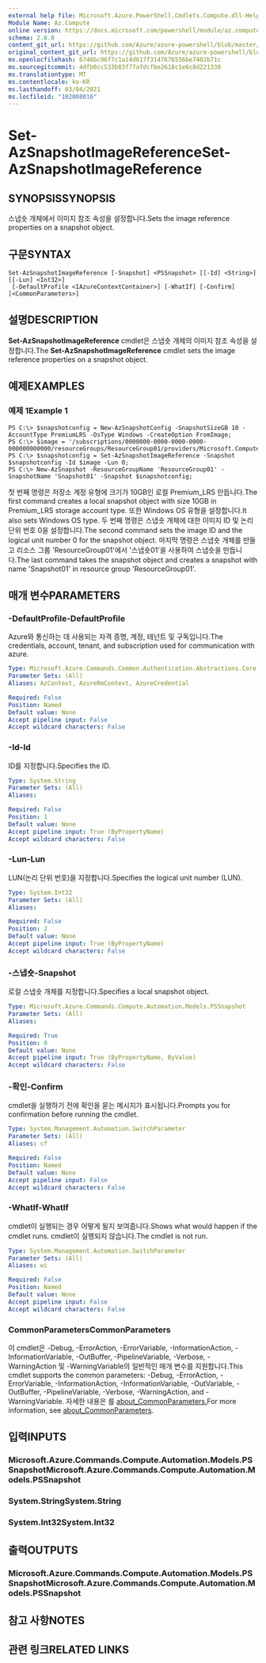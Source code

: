 ```yaml
---
external help file: Microsoft.Azure.PowerShell.Cmdlets.Compute.dll-Help.xml
Module Name: Az.Compute
online version: https://docs.microsoft.com/powershell/module/az.compute/set-azsnapshotimagereference
schema: 2.0.0
content_git_url: https://github.com/Azure/azure-powershell/blob/master/src/Compute/Compute/help/Set-AzSnapshotImageReference.md
original_content_git_url: https://github.com/Azure/azure-powershell/blob/master/src/Compute/Compute/help/Set-AzSnapshotImageReference.md
ms.openlocfilehash: 6746bc96f7c1a14d617f3147676556be7402b71c
ms.sourcegitcommit: 4dfb0cc533b83f77afdcfbe2618c1e6c8d221330
ms.translationtype: MT
ms.contentlocale: ko-KR
ms.lasthandoff: 03/04/2021
ms.locfileid: "102008016"
---
```

# <span data-ttu-id="aa20c-101">Set-AzSnapshotImageReference</span><span class="sxs-lookup"><span data-stu-id="aa20c-101">Set-AzSnapshotImageReference</span></span>

## <span data-ttu-id="aa20c-102">SYNOPSIS</span><span class="sxs-lookup"><span data-stu-id="aa20c-102">SYNOPSIS</span></span>
<span data-ttu-id="aa20c-103">스냅숏 개체에서 이미지 참조 속성을 설정합니다.</span><span class="sxs-lookup"><span data-stu-id="aa20c-103">Sets the image reference properties on a snapshot object.</span></span>

## <span data-ttu-id="aa20c-104">구문</span><span class="sxs-lookup"><span data-stu-id="aa20c-104">SYNTAX</span></span>

```
Set-AzSnapshotImageReference [-Snapshot] <PSSnapshot> [[-Id] <String>] [[-Lun] <Int32>]
 [-DefaultProfile <IAzureContextContainer>] [-WhatIf] [-Confirm] [<CommonParameters>]
```

## <span data-ttu-id="aa20c-105">설명</span><span class="sxs-lookup"><span data-stu-id="aa20c-105">DESCRIPTION</span></span>
<span data-ttu-id="aa20c-106">**Set-AzSnapshotImageReference** cmdlet은 스냅숏 개체의 이미지 참조 속성을 설정합니다.</span><span class="sxs-lookup"><span data-stu-id="aa20c-106">The **Set-AzSnapshotImageReference** cmdlet sets the image reference properties on a snapshot object.</span></span>

## <span data-ttu-id="aa20c-107">예제</span><span class="sxs-lookup"><span data-stu-id="aa20c-107">EXAMPLES</span></span>

### <span data-ttu-id="aa20c-108">예제 1</span><span class="sxs-lookup"><span data-stu-id="aa20c-108">Example 1</span></span>
```
PS C:\> $snapshotconfig = New-AzSnapshotConfig -SnapshotSizeGB 10 -AccountType PremiumLRS -OsType Windows -CreateOption FromImage;
PS C:\> $image = '/subscriptions/0000000-0000-0000-0000-000000000000/resourceGroups/ResourceGroup01/providers/Microsoft.Compute/images/TestImage123';        
PS C:\> $snapshotconfig = Set-AzSnapshotImageReference -Snapshot $snapshotconfig -Id $image -Lun 0;
PS C:\> New-AzSnapshot -ResourceGroupName 'ResourceGroup01' -SnapshotName 'Snapshot01' -Snapshot $snapshotconfig;
```

<span data-ttu-id="aa20c-109">첫 번째 명령은 저장소 계정 유형에 크기가 10GB인 로컬 Premium_LRS 만듭니다.</span><span class="sxs-lookup"><span data-stu-id="aa20c-109">The first command creates a local snapshot object with size 10GB in Premium_LRS storage account type.</span></span>  <span data-ttu-id="aa20c-110">또한 Windows OS 유형을 설정합니다.</span><span class="sxs-lookup"><span data-stu-id="aa20c-110">It also sets Windows OS type.</span></span>
<span data-ttu-id="aa20c-111">두 번째 명령은 스냅숏 개체에 대한 이미지 ID 및 논리 단위 번호 0을 설정합니다.</span><span class="sxs-lookup"><span data-stu-id="aa20c-111">The second command sets the image ID and the logical unit number 0 for the snapshot object.</span></span>
<span data-ttu-id="aa20c-112">마지막 명령은 스냅숏 개체를 만들고 리소스 그룹 'ResourceGroup01'에서 '스냅숏01'을 사용하여 스냅숏을 만듭니다.</span><span class="sxs-lookup"><span data-stu-id="aa20c-112">The last command takes the snapshot object and creates a snapshot with name 'Snapshot01' in resource group 'ResourceGroup01'.</span></span>

## <span data-ttu-id="aa20c-113">매개 변수</span><span class="sxs-lookup"><span data-stu-id="aa20c-113">PARAMETERS</span></span>

### <span data-ttu-id="aa20c-114">-DefaultProfile</span><span class="sxs-lookup"><span data-stu-id="aa20c-114">-DefaultProfile</span></span>
<span data-ttu-id="aa20c-115">Azure와 통신하는 데 사용되는 자격 증명, 계정, 테넌트 및 구독입니다.</span><span class="sxs-lookup"><span data-stu-id="aa20c-115">The credentials, account, tenant, and subscription used for communication with azure.</span></span>

```yaml
Type: Microsoft.Azure.Commands.Common.Authentication.Abstractions.Core.IAzureContextContainer
Parameter Sets: (All)
Aliases: AzContext, AzureRmContext, AzureCredential

Required: False
Position: Named
Default value: None
Accept pipeline input: False
Accept wildcard characters: False
```

### <span data-ttu-id="aa20c-116">-Id</span><span class="sxs-lookup"><span data-stu-id="aa20c-116">-Id</span></span>
<span data-ttu-id="aa20c-117">ID를 지정합니다.</span><span class="sxs-lookup"><span data-stu-id="aa20c-117">Specifies the ID.</span></span>

```yaml
Type: System.String
Parameter Sets: (All)
Aliases:

Required: False
Position: 1
Default value: None
Accept pipeline input: True (ByPropertyName)
Accept wildcard characters: False
```

### <span data-ttu-id="aa20c-118">-Lun</span><span class="sxs-lookup"><span data-stu-id="aa20c-118">-Lun</span></span>
<span data-ttu-id="aa20c-119">LUN(논리 단위 번호)을 지정합니다.</span><span class="sxs-lookup"><span data-stu-id="aa20c-119">Specifies the logical unit number (LUN).</span></span>

```yaml
Type: System.Int32
Parameter Sets: (All)
Aliases:

Required: False
Position: 2
Default value: None
Accept pipeline input: True (ByPropertyName)
Accept wildcard characters: False
```

### <span data-ttu-id="aa20c-120">-스냅숏</span><span class="sxs-lookup"><span data-stu-id="aa20c-120">-Snapshot</span></span>
<span data-ttu-id="aa20c-121">로컬 스냅숏 개체를 지정합니다.</span><span class="sxs-lookup"><span data-stu-id="aa20c-121">Specifies a local snapshot object.</span></span>

```yaml
Type: Microsoft.Azure.Commands.Compute.Automation.Models.PSSnapshot
Parameter Sets: (All)
Aliases:

Required: True
Position: 0
Default value: None
Accept pipeline input: True (ByPropertyName, ByValue)
Accept wildcard characters: False
```

### <span data-ttu-id="aa20c-122">-확인</span><span class="sxs-lookup"><span data-stu-id="aa20c-122">-Confirm</span></span>
<span data-ttu-id="aa20c-123">cmdlet을 실행하기 전에 확인을 묻는 메시지가 표시됩니다.</span><span class="sxs-lookup"><span data-stu-id="aa20c-123">Prompts you for confirmation before running the cmdlet.</span></span>

```yaml
Type: System.Management.Automation.SwitchParameter
Parameter Sets: (All)
Aliases: cf

Required: False
Position: Named
Default value: None
Accept pipeline input: False
Accept wildcard characters: False
```

### <span data-ttu-id="aa20c-124">-WhatIf</span><span class="sxs-lookup"><span data-stu-id="aa20c-124">-WhatIf</span></span>
<span data-ttu-id="aa20c-125">cmdlet이 실행되는 경우 어떻게 될지 보여줍니다.</span><span class="sxs-lookup"><span data-stu-id="aa20c-125">Shows what would happen if the cmdlet runs.</span></span> <span data-ttu-id="aa20c-126">cmdlet이 실행되지 않습니다.</span><span class="sxs-lookup"><span data-stu-id="aa20c-126">The cmdlet is not run.</span></span>

```yaml
Type: System.Management.Automation.SwitchParameter
Parameter Sets: (All)
Aliases: wi

Required: False
Position: Named
Default value: None
Accept pipeline input: False
Accept wildcard characters: False
```

### <span data-ttu-id="aa20c-127">CommonParameters</span><span class="sxs-lookup"><span data-stu-id="aa20c-127">CommonParameters</span></span>
<span data-ttu-id="aa20c-128">이 cmdlet은 -Debug, -ErrorAction, -ErrorVariable, -InformationAction, -InformationVariable, -OutBuffer, -PipelineVariable, -Verbose, -WarningAction 및 -WarningVariable의 일반적인 매개 변수를 지원합니다.</span><span class="sxs-lookup"><span data-stu-id="aa20c-128">This cmdlet supports the common parameters: -Debug, -ErrorAction, -ErrorVariable, -InformationAction, -InformationVariable, -OutVariable, -OutBuffer, -PipelineVariable, -Verbose, -WarningAction, and -WarningVariable.</span></span> <span data-ttu-id="aa20c-129">자세한 내용은 를 [about_CommonParameters.](http://go.microsoft.com/fwlink/?LinkID=113216)</span><span class="sxs-lookup"><span data-stu-id="aa20c-129">For more information, see [about_CommonParameters](http://go.microsoft.com/fwlink/?LinkID=113216).</span></span>

## <span data-ttu-id="aa20c-130">입력</span><span class="sxs-lookup"><span data-stu-id="aa20c-130">INPUTS</span></span>

### <span data-ttu-id="aa20c-131">Microsoft.Azure.Commands.Compute.Automation.Models.PSSnapshot</span><span class="sxs-lookup"><span data-stu-id="aa20c-131">Microsoft.Azure.Commands.Compute.Automation.Models.PSSnapshot</span></span>

### <span data-ttu-id="aa20c-132">System.String</span><span class="sxs-lookup"><span data-stu-id="aa20c-132">System.String</span></span>

### <span data-ttu-id="aa20c-133">System.Int32</span><span class="sxs-lookup"><span data-stu-id="aa20c-133">System.Int32</span></span>

## <span data-ttu-id="aa20c-134">출력</span><span class="sxs-lookup"><span data-stu-id="aa20c-134">OUTPUTS</span></span>

### <span data-ttu-id="aa20c-135">Microsoft.Azure.Commands.Compute.Automation.Models.PSSnapshot</span><span class="sxs-lookup"><span data-stu-id="aa20c-135">Microsoft.Azure.Commands.Compute.Automation.Models.PSSnapshot</span></span>

## <span data-ttu-id="aa20c-136">참고 사항</span><span class="sxs-lookup"><span data-stu-id="aa20c-136">NOTES</span></span>

## <span data-ttu-id="aa20c-137">관련 링크</span><span class="sxs-lookup"><span data-stu-id="aa20c-137">RELATED LINKS</span></span>
